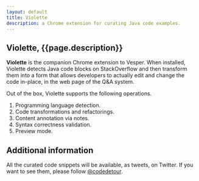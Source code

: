 ```yaml
---
layout: default
title: Violette
description: a Chrome extension for curating Java code examples.
---
```


## Violette, {{page.description}}

**Violette** is the companion Chrome extension to Vesper. When installed, Violette detects Java code blocks on StackOverflow and then transform them into a form that allows developers to actually edit and change the code in-place, in the web page of the Q&A system.

Out of the box, Violette supports the following operations.

1. Programming language detection.  
2. Code transformations and refactorings.  
3. Content annotation via notes.
4. Syntax correctness validation.
5. Preview mode.



## Additional information

All the curated code snippets will be available, as tweets, on Twitter. If you want to see them, please follow [@codedetour](https://twitter.com/codedetour).
